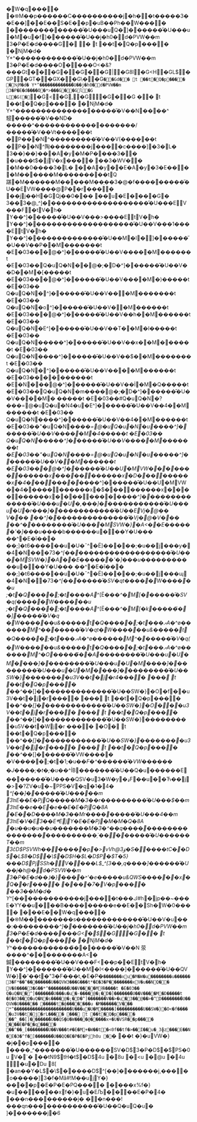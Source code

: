 �W�q����
�֍M��p������C����������j�h��t�����3��E��]��E��S�E�   �p�uB��Ph�� W����
�֋������� �����̋�U���uQ�  ]� �����̋�U���u�M�u�f  ]� �����̋�U��j�h0�d�    PVW��m
3�P�E�d�    ���G   �  �
t
��t�Q�p����
�֋ǋM�d�
    Y*^������������̋�U��j�h0�d�    PVW��m
3�P�E�d�    ���O����O<�&?���Gt   �� �G� �G� �G| �G8l �G<H �GL$ �GP �GT� �GX� �G\� �G`� �Gd� �
t
��t�Q�p����
�֋ǋM�d�
    Y*^������������̋�U��j�h0�d�    PVW��m
3�P�E�d�    ���O�*>���G� �Gl �G L �G(   �` �G< �G, �G �G� �G � �
t
��t�Q�p����
�֋ǋM�d�
    Y*^��������������   �����̋�V��N�� ��^駸 �����̋�V��ND� �����^������������   �������/   �����̋�V��Vt������t �P��  �N^���������̋�V��V(������t �P�  �N^陶��������j����c����]�3�L�
3��}��}���A�y�M�P� ���3��
�u���t$�jV�x����
��3�WV��
�M��0����3�L�
��A�y��E�A�y�3�E���
�M������M���������tQ踸 �M������M��޵���M��ֵ��3�@�f���� �����̋�U��EVW��� �@P��r����
��jj��H�GQj��0���
��u�E�� ��G�  3��3�@_^]� �������������������̋�U���EV���F  �tV�h�
Y��^]� �����̋�U��V���>����EtV�h�
Y��^]� �������������������̋�U��V���1����EtV�h�
Y��^]� �������������̋�U��M�I�  ]� �����̋�U��V��P� �M�������t	�E�03���@ �^]� �����̋�U��V���� �M������t	�E�03��Q�uQ�N�   �@ �;�D�^]� �����̋�U��V��D� �M�[�����t	�E�03���@ �^]� �����̋�U��V��� �M�)�����t	�E�03��
Q�uQ�N�   ^]� �����̋�U��V��԰ �M�������t	�E�03��
Q�uQ�N�o  ^]� �����̋�U��V�񺈝 �M������t	�E�03���@ �^]� �����̋�U��V��h� �M������t	�E�03��
Q�uQ�N�E   ^]� �����̋�U��V��T� �M�I�����t	�E�03��
Q�uQ�N�����^]� �����̋�U��V��x� �M������t	�E�03��
Q�uQ�N����^]� �����̋�U��V��$� �M�������t �E�03��
Q�uQ�N�   ^]� �����̋�U��V��� �M������t �E�03���� ������t
�E�N���@ �^]� �����̋�U��V��İ �M�Q�����t �E�03��Q�uQ�N�m����@ �;�D�^]� �����̋�U��V��� �M�
�����t �E�03��#Q�uQ�N�?���=@ �uQ�u�N4�u�E   ^]� �����̋�U��V��4� �M������t �E�03��
Q�uQ�N����^]� �����̋�U��V��4� �M������t �E�03��"�uQ�N�*���=@ �uQ�u�N�u����^]� �����̋�U��V���� �M�4�����t �E�03��
Q�uQ�N�����^]� �����̋�U��V���� �M�������t �E�03��"�uQ�N����=@ �uQ�u�N�u�����^]� �����̋�U��V�񺴰 �M������t �E�03���@ �^]� �����̋�U��U�MVW��� ����������x��� ��������x�D� ��������x�4� ����������*^]� �����̋�U��U�MVW��4� ����������x�$� ��������x�� ��������x�� ����������*^]� �������������̋�U���u�U�,���]� �����������̋�U���u�U�r���]� �����������̋�U��EVj �@ ��  V���
��^]� ��������������̋�Vj �@ �V���
��^� ��������̋�U����MSVW�}�A<��E������' �]���u*����b ������u� ��Y�U���
   ��^�E�ȋ���
��;]�t6������u�U�ˉ^�Ë]�����;�u��j���y� �4�N��  �73�*^[�� ������������������̋�U����MSVW�}�A��E������' �]���u*�����������u� ��Y�U���
   ��^�E�ȋ���
��;]�t6������u�U�ˉ^�Ë]�����;�u��j���ɰ �4�N�  �73�*^[�� �����̋�SV�qt�����W������u ;�t�Q����;�t����A*^[Ë���*^�M   [�  �����̋�SV�q(�����W������u ;�t�Q����;�t����A*^[Ë���*^�M   [�k  �����̃��]  �����̋�V�q �W������u&�����t�Q�����;�t���ލA�*^ø�����*�M   ^��  �����̋�V�qt�W������u&�����t�Q�����;�t���ލA�*^ø�����*�M   ^�  �����̋�V�q(�W������u&�����t�Q�����;�t���ލA�*^ø�����*�M   ^�O  �����̃��A  ��������̋�U���u�U�M����]� ��������̋�U���u�U�M����]� ��������̋�U���u�U�M����]� ��������̋�U��SW�}�������؅�u3V��t�j�r4����
���֋
t
��t�Q�p����
��^*��[]� �������������̋�U��SW�}�O�f  �؅�u3V��t�j�r����
���֋
t
��t�Q�p����
��^*��[]� ������������̋�U��SW�}�O�  �؅�u3V��t�j�r����
���֋
t
��t�Q�p����
��^*��[]� ������������̋�U��SW�}��������؅�u5V��t�Wj�r ����
�O�֋
t
��t�Q�p����
��^*��[]� �����������̋�U��SW�}�������؅�u3V��t�j�r����
���֋
t
��t�Q�p����
��^*��[]� �����̋�VW�����
�V�����;�t�1;�u�*�F�^������̋�VW������
�J����;�t�;�u��*^ÍB�������̋�U��Q�u������E�� �����̋�U����QSV�u3�W�y�ډF��u��Ћ��j�>�?ZV�u�~PPS�V�q�1�4�
*^[��]� �����̋�U�����m
3ŉE��E�PjQ�����M�3��r���������̋�U���$��m
3ŉE��e� �E�e� �E�E�PjQ�8A
�E�   �D����M�3��Mr���� �����̋�U���4��m
3ŉE�V�E3��E܍EjY�E�E�Pj�M�M�Q�8A
�u��u�u��u�������M�3�^��q���� ���������������  ����������̹`�  �  � �����̋�U������T��m
3ĉD$PSVWh������  �p�>vVh @  3ۋ�S�����tC��D$�L$8�D$   �\$�D$H�\$L�D$P   �\$T�5}���D$PjSSh�V����L$\_^[3��,q����]������̋�U��j�h@�d�    PSVW��m
3�P�E�d�    �ڋ�}��� �˃' �e�����u&QWS����  �؅�x�Q��r����
�֋���7�V�p����
��3��M�d�
    Y*^[�� �����������j����t���ك# h� jp��~���E�YY��u� ��B���������e� �E�   �Sh� W�0����
�֋��E�   �W�q����
�֍M���������s�������������̋�U��V�u���:������*���^]� �������̋�U��j�h0�d�    PVW��m
3�P�E�d�    ������G<   �$ �G �G� �
t
��t�Q�p����
�֋ǋM�d�
    Y*^������������̃��   �����̋�V��N 荥����^�� �������A<  �鍼 ��������̋�U��V���F<  ��p� �EtV�h�
Y��^]� ������̋�U��M�I<����]� �����̋�U��QVW�}�' ��t�" 3�F���t,�E�P�`�������xu�M�W�u��������u������3�F*��^�� �����̋�U��QVW3���G���t*�E�3�P��������xV�u��NQ��
V�8����3�G��*^�������̋�U��V��� �M袾����t �E�03��
Q�uQ�N�   ^]� �����̋�U���u�u�-����@ �;�D�]� �����̋�U��V��� �M�D�����t �E�03��Q�uQ�N�s����@ �;�D�^]� �����̋�V��>�u�   3��@ ��>�^D�������̋�U��QVW�U������
�����t�փ�������u
�M������V���
*^���������������������̋�U���u�U�M�����]� ��������̋�U��SW�}�O<�f����؅�u3V��t�j�rL����
���֋
t
��t�Q�p����
��^_��[]� �����̋�U��QS�ٍU�W��� �@� ����x+�U�VSR��p����
�֋��E�P��q����
��^��_[�������̋�U��V���t#�E�M+�W��t�<0f��tf�>��I��u�_3ɸz ���E��N�E�3�^f�]� �����̋�U��QQ�E�P�E�Pjh0u
�`�
��t �}� uVW�}�j ��p����
����_^�������̋�U������SV�D$3�P�D$�\$PS�0u
V�`�
��tN9\$tH�t$�D$4u
�8u
�<u
�@u
�4u
 �u�Du
8[
�an��Y�L$�\$�����D$^[��]� ������j,����o�����]3�f�Mȃ# !M��ujY�}����p�E�P�E�PQ����
�֋���x%f�}� u������xf�}�u�EЉ�� ��E�P�4�
���n��� ������j � ��n���! ���qn��� ����������̋�U��Q�uQ�u�
   ]� ������j�6

